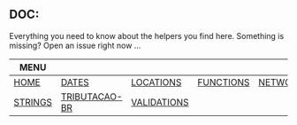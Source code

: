 ## DOC:
Everything you need to know about the helpers you find here.
Something is missing? Open an issue right now ...

|MENU||||||
|---  |---  |---  |---  |---  |---  |
| [HOME](https://github.com/maviniciuus/js-helpers/blob/master/README.md) | [DATES](https://github.com/maviniciuus/js-helpers/blob/master/doc/DATES.md)| [LOCATIONS](https://github.com/maviniciuus/js-helpers/blob/master/doc/LOCATIONS.md) | [FUNCTIONS](https://github.com/maviniciuus/js-helpers/blob/master/doc/FUNCTIONS.md) | [NETWORKS](https://github.com/maviniciuus/js-helpers/blob/master/doc/NETWORKS.md) | [NUMBERS](https://github.com/maviniciuus/js-helpers/blob/master/doc/NUMBERS.md) | 
| [STRINGS](https://github.com/maviniciuus/js-helpers/blob/master/doc/STRINGS.md) | [TRIBUTACAO-BR](https://github.com/maviniciuus/js-helpers/blob/master/doc/TRIBUTACAO-BR.md) | [VALIDATIONS](https://github.com/maviniciuus/js-helpers/blob/master/doc/VALIDATIONS.md) | | | |